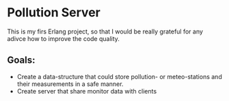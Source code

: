 # Pollution Server
This is my firs Erlang project, so that I would be really grateful for any adivce how to improve the code quality.
## Goals:
* Create a data-structure that could store pollution- or meteo-stations and their measurements in a safe manner.
* Create server that share monitor data with clients